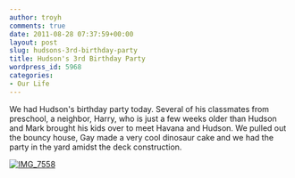```yaml
---
author: troyh
comments: true
date: 2011-08-28 07:37:59+00:00
layout: post
slug: hudsons-3rd-birthday-party
title: Hudson's 3rd Birthday Party
wordpress_id: 5968
categories:
- Our Life
---
```


We had Hudson's birthday party today. Several of his classmates from preschool, a neighbor, Harry, who is just a few weeks older than Hudson and Mark brought his kids over to meet Havana and Hudson. We pulled out the bouncy house, Gay made a very cool dinosaur cake and we had the party in the yard amidst the deck construction.

[![IMG_7558](http://farm7.static.flickr.com/6085/6089129795_e7e67d1ebc.jpg)](http://www.flickr.com/photos/troyh/6089129795/)
